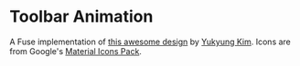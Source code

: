# Toolbar Animation

A Fuse implementation of [this awesome design](https://dribbble.com/shots/2695693-Toolbar-Animation-in-Framer-js) by [Yukyung Kim](https://dribbble.com/yukyungkim).
Icons are from Google's [Material Icons Pack](https://design.google.com/icons/).
